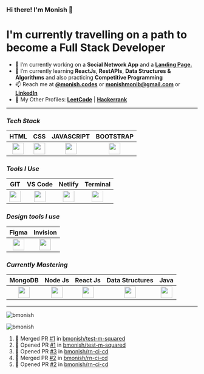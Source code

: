 ### Hi there! I'm Monish 👋

# I'm currently travelling on a path to become a Full Stack Developer

- 🔭 I’m currently working on a **Social Network App** and a [**Landing Page.**](https://bmonish.github.io/early-storage/)
- 🌱 I’m currently learning **ReactJs**, **RestAPIs**, **Data Structures & Algorithms** and also practicing **Competitive Programming**
- 📫 Reach me at [**@monish.codes**](https://www.instagram.com/monish.codes/) or **monishmonib@gmail.com** or [**LinkedIn**](https://linkedin.com/in/bmonish)
- 👤 My Other Profiles: [**LeetCode**](https://leetcode.com/bmonish/) | [**Hackerrank**](https://www.hackerrank.com/monishmonib)

__________

### ***Tech Stack***

| HTML  | CSS | JAVASCRIPT | BOOTSTRAP |
| :-------------: | :-------------: | :-------------: | :-------------: |
| <img height="30px" src="https://cdn.svgporn.com/logos/html-5.svg">  | <img height="30px" src="https://cdn.svgporn.com/logos/css-3.svg"> | <img height="30px" src="https://cdn.svgporn.com/logos/javascript.svg"> | <img height="30px" src="https://cdn.svgporn.com/logos/bootstrap.svg"> |

### ***Tools I Use***

| GIT  | VS Code | Netlify | Terminal | 
| :-------------: | :-------------: |:-------------: | :-------------: |
| <img height="30px" src="https://cdn.svgporn.com/logos/git-icon.svg">  | <img height="30px" src="https://cdn.svgporn.com/logos/visual-studio-code.svg"> |  <img height="30px" src="https://cdn.svgporn.com/logos/netlify.svg"> |  <img height="30px" src="https://cdn.svgporn.com/logos/terminal.svg"> | 

### ***Design tools I use***

| Figma | Invision |
| :-------------: | :-------------: |
| <img height="30px" src="https://cdn.svgporn.com/logos/figma.svg"> | <img height="30px" src="https://cdn.svgporn.com/logos/invision.svg"> |

### ***Currently Mastering***

| MongoDB | Node Js | React Js | Data Structures | Java |
| :-------------: | :-------------: | :-------------: | :-------------: | :-------------: |
 | <img height="30px" src="https://cdn.svgporn.com/logos/mongodb.svg"> |<img height="30px" src="https://cdn.svgporn.com/logos/nodejs-icon.svg"> |  <img height="30px" src="https://cdn.svgporn.com/logos/react.svg"> | <img height="30px" src="https://image.flaticon.com/icons/png/512/2920/2920211.png"> | <img height="30px" src="https://cdn.svgporn.com/logos/java.svg"> |

_____

<p><img src="https://github-readme-stats.vercel.app/api?username=bmonish&count_private=true&show_icons=true&theme=react&hide=stars" alt="bmonish"/></p>

<p><img src="https://github-readme-streak-stats.herokuapp.com/?user=bmonish" alt="bmonish"/></p>

<!--START_SECTION:activity-->
1. 🎉 Merged PR [#1](https://github.com/bmonish/test-m-squared/pull/1) in [bmonish/test-m-squared](https://github.com/bmonish/test-m-squared)
2. 💪 Opened PR [#1](https://github.com/bmonish/test-m-squared/pull/1) in [bmonish/test-m-squared](https://github.com/bmonish/test-m-squared)
3. 💪 Opened PR [#3](https://github.com/bmonish/rn-ci-cd/pull/3) in [bmonish/rn-ci-cd](https://github.com/bmonish/rn-ci-cd)
4. 🎉 Merged PR [#2](https://github.com/bmonish/rn-ci-cd/pull/2) in [bmonish/rn-ci-cd](https://github.com/bmonish/rn-ci-cd)
5. 💪 Opened PR [#2](https://github.com/bmonish/rn-ci-cd/pull/2) in [bmonish/rn-ci-cd](https://github.com/bmonish/rn-ci-cd)
<!--END_SECTION:activity-->
